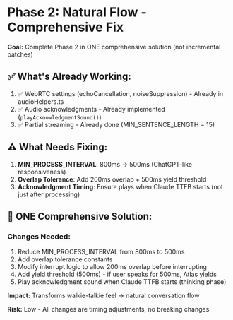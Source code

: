 # Phase 2: Natural Flow - Comprehensive Fix

**Goal:** Complete Phase 2 in ONE comprehensive solution (not incremental patches)

## ✅ What's Already Working:
1. ✅ WebRTC settings (echoCancellation, noiseSuppression) - Already in audioHelpers.ts
2. ✅ Audio acknowledgments - Already implemented (`playAcknowledgmentSound()`)
3. ✅ Partial streaming - Already done (MIN_SENTENCE_LENGTH = 15)

## ⚠️ What Needs Fixing:
1. **MIN_PROCESS_INTERVAL**: 800ms → 500ms (ChatGPT-like responsiveness)
2. **Overlap Tolerance**: Add 200ms overlap + 500ms yield threshold
3. **Acknowledgment Timing**: Ensure plays when Claude TTFB starts (not just after processing)

## 🎯 ONE Comprehensive Solution:

### Changes Needed:
1. Reduce MIN_PROCESS_INTERVAL from 800ms to 500ms
2. Add overlap tolerance constants
3. Modify interrupt logic to allow 200ms overlap before interrupting
4. Add yield threshold (500ms) - if user speaks for 500ms, Atlas yields
5. Play acknowledgment sound when Claude TTFB starts (thinking phase)

**Impact:** Transforms walkie-talkie feel → natural conversation flow

**Risk:** Low - All changes are timing adjustments, no breaking changes

